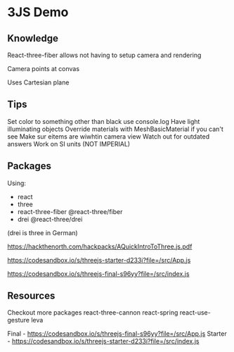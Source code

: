 # 3JS Demo

## Knowledge

React-three-fiber allows not having to setup camera and rendering

Camera points at convas

Uses Cartesian plane

## Tips

Set color to something other than black
use console.log
Have light illuminating objects
Override materials with MeshBasicMaterial if you can't see
Make sur eitems are wiwhtin camera view
Watch out for outdated answers
Work on SI units (NOT IMPERIAL)

## Packages

Using:

-   react
-   three
-   react-three-fiber @react-three/fiber
-   drei @react-three/drei

(drei is three in German)

https://hackthenorth.com/hackpacks/AQuickIntroToThree.js.pdf

<!-- Starter -->

https://codesandbox.io/s/threejs-starter-d233i?file=/src/App.js

<!-- Final -->

https://codesandbox.io/s/threejs-final-s96yy?file=/src/index.js

## Resources

Checkout more packages
react-three-cannon
react-spring
react-use-gesture
leva

Final - https://codesandbox.io/s/threejs-final-s96yy?file=/src/App.js
Starter - https://codesandbox.io/s/threejs-starter-d233i?file=/src/index.js
